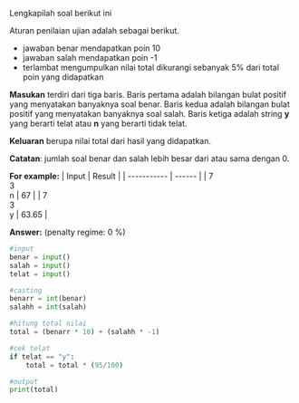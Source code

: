Lengkapilah soal berikut ini

Aturan penilaian ujian adalah sebagai berikut.

+ jawaban benar mendapatkan poin 10
+ jawaban salah mendapatkan poin -1
+ terlambat mengumpulkan nilai total dikurangi sebanyak 5% dari total poin yang didapatkan

**Masukan** terdiri dari tiga baris. Baris pertama adalah bilangan bulat positif yang menyatakan banyaknya soal benar. Baris kedua adalah bilangan bulat positif yang menyatakan banyaknya soal salah. Baris ketiga adalah string **y** yang berarti telat atau **n** yang berarti tidak telat. 

**Keluaran** berupa nilai total dari hasil yang didapatkan.

**Catatan**: jumlah soal benar dan salah lebih besar dari atau sama dengan 0.

**For example:**
|    Input    | Result |
| ----------- | ------ |
| 7<br>3<br>n |   67   |
| 7<br>3<br>y | 63.65  |

**Answer:** (penalty regime: 0 %)

```python
#input
benar = input()
salah = input()
telat = input()

#casting
benarr = int(benar)
salahh = int(salah)

#hitung total nilai
total = (benarr * 10) + (salahh * -1)

#cek telat
if telat == "y":
    total = total * (95/100)

#output
print(total)
```
